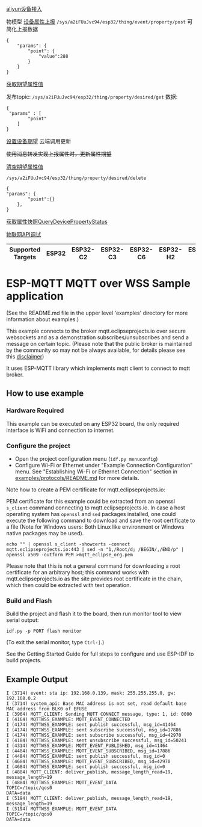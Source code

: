 
[aliyun设备接入](https://help.aliyun.com/zh/iot/getting-started/using-mqtt-fx-to-access-iot-platform?spm=a2c4g.11174283.0.0.6ff8b5811XrkjP)

物模型
[设备属性上报](https://help.aliyun.com/zh/iot/user-guide/device-properties-events-and-services?spm=a2c4g.11186623.0.0.76577cec5I6T4c#section-g4j-5zg-12b)
`/sys/a2iFUuJvc94/esp32/thing/event/property/post`
可简化上报数据
```
{
    "params": {
        "point": {
            "value":288
        }
    }
}
```

[获取期望属性值](https://help.aliyun.com/zh/iot/user-guide/desired-device-property-values?spm=a2c4g.11186623.0.0.35ed436ajbUKib)

发布topic: `/sys/a2iFUuJvc94/esp32/thing/property/desired/get`
数据:
```
{
 "params" : [
        "point"
    ]
}
```

[设置设备期望](SetDeviceDesiredProperty)
云端调用更新

~~使用消息转发实现上报属性时，更新属性期望~~

[清空期望属性值](https://help.aliyun.com/zh/iot/user-guide/desired-device-property-values?spm=a2c4g.11186623.0.i30#section-kqt-y5y-zgb)

`/sys/a2iFUuJvc94/esp32/thing/property/desired/delete`
```
{
"params": {
        "point":{}
    },
}
```

[获取属性快照QueryDevicePropertyStatus](https://help.aliyun.com/zh/iot/developer-reference/api-querydevicepropertystatus-2018-01-20?spm=a2c4g.11186623.0.i174)

[物联网API调试](https://next.api.aliyun.com/api/Iot/2018-01-20/QueryDevicePropertyStatus?tab=DEBUG&params={%22DeviceName%22:%22esp32%22,%22ProductKey%22:%22a2iFUuJvc94%22})



| Supported Targets | ESP32 | ESP32-C2 | ESP32-C3 | ESP32-C6 | ESP32-H2 | ESP32-S2 | ESP32-S3 |
| ----------------- | ----- | -------- | -------- | -------- | -------- | -------- | -------- |

# ESP-MQTT MQTT over WSS Sample application
(See the README.md file in the upper level 'examples' directory for more information about examples.)

This example connects to the broker mqtt.eclipseprojects.io over secure websockets and as a demonstration subscribes/unsubscribes and send a message on certain topic.
(Please note that the public broker is maintained by the community so may not be always available, for details please see this [disclaimer](https://iot.eclipse.org/getting-started/#sandboxes))

It uses ESP-MQTT library which implements mqtt client to connect to mqtt broker.

## How to use example

### Hardware Required

This example can be executed on any ESP32 board, the only required interface is WiFi and connection to internet.

### Configure the project

* Open the project configuration menu (`idf.py menuconfig`)
* Configure Wi-Fi or Ethernet under "Example Connection Configuration" menu. See "Establishing Wi-Fi or Ethernet Connection" section in [examples/protocols/README.md](../../README.md) for more details.

Note how to create a PEM certificate for mqtt.eclipseprojects.io:

PEM certificate for this example could be extracted from an openssl `s_client` command connecting to mqtt.eclipseprojects.io.
In case a host operating system has `openssl` and `sed` packages installed, one could execute the following command to download and save the root certificate to a file (Note for Windows users: Both Linux like environment or Windows native packages may be used).
```
echo "" | openssl s_client -showcerts -connect mqtt.eclipseprojects.io:443 | sed -n "1,/Root/d; /BEGIN/,/END/p" | openssl x509 -outform PEM >mqtt_eclipse_org.pem
```
Please note that this is not a general command for downloading a root certificate for an arbitrary host;
this command works with mqtt.eclipseprojects.io as the site provides root certificate in the chain, which then could be extracted
with text operation.

### Build and Flash

Build the project and flash it to the board, then run monitor tool to view serial output:

```
idf.py -p PORT flash monitor
```

(To exit the serial monitor, type ``Ctrl-]``.)

See the Getting Started Guide for full steps to configure and use ESP-IDF to build projects.

## Example Output

```
I (3714) event: sta ip: 192.168.0.139, mask: 255.255.255.0, gw: 192.168.0.2
I (3714) system_api: Base MAC address is not set, read default base MAC address from BLK0 of EFUSE
I (3964) MQTT_CLIENT: Sending MQTT CONNECT message, type: 1, id: 0000
I (4164) MQTTWSS_EXAMPLE: MQTT_EVENT_CONNECTED
I (4174) MQTTWSS_EXAMPLE: sent publish successful, msg_id=41464
I (4174) MQTTWSS_EXAMPLE: sent subscribe successful, msg_id=17886
I (4174) MQTTWSS_EXAMPLE: sent subscribe successful, msg_id=42970
I (4184) MQTTWSS_EXAMPLE: sent unsubscribe successful, msg_id=50241
I (4314) MQTTWSS_EXAMPLE: MQTT_EVENT_PUBLISHED, msg_id=41464
I (4484) MQTTWSS_EXAMPLE: MQTT_EVENT_SUBSCRIBED, msg_id=17886
I (4484) MQTTWSS_EXAMPLE: sent publish successful, msg_id=0
I (4684) MQTTWSS_EXAMPLE: MQTT_EVENT_SUBSCRIBED, msg_id=42970
I (4684) MQTTWSS_EXAMPLE: sent publish successful, msg_id=0
I (4884) MQTT_CLIENT: deliver_publish, message_length_read=19, message_length=19
I (4884) MQTTWSS_EXAMPLE: MQTT_EVENT_DATA
TOPIC=/topic/qos0
DATA=data
I (5194) MQTT_CLIENT: deliver_publish, message_length_read=19, message_length=19
I (5194) MQTTWSS_EXAMPLE: MQTT_EVENT_DATA
TOPIC=/topic/qos0
DATA=data
```



